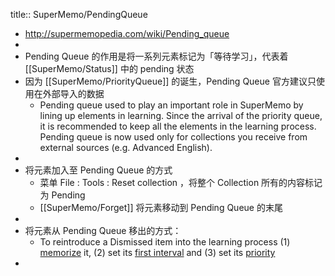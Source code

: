 title:: SuperMemo/PendingQueue

- http://supermemopedia.com/wiki/Pending_queue
-
- Pending Queue 的作用是将一系列元素标记为「等待学习」，代表着 [[SuperMemo/Status]] 中的 pending 状态
- 因为 [[SuperMemo/PriorityQueue]] 的诞生，Pending Queue 官方建议只使用在外部导入的数据
	- Pending queue used to play an important role in SuperMemo by lining up elements in learning. Since the arrival of the priority queue, it is recommended to keep all the elements in the learning process. Pending queue is now used only for collections you receive from external sources (e.g. Advanced English).
-
- 将元素加入至 Pending Queue 的方式
	- 菜单 File : Tools : Reset collection ，将整个 Collection 所有的内容标记为 Pending
	- [[SuperMemo/Forget]] 将元素移动到 Pending Queue 的末尾
-
- 将元素从 Pending Queue 移出的方式：
	- To reintroduce a Dismissed item into the learning process 
	  (1) [memorize]([[SuperMemo/Memorize]]) it, 
	  (2) set its [first interval](http://supermemopedia.com/wiki/First_interval) and 
	  (3) set its [priority]([[SuperMemo/Priority]])
-